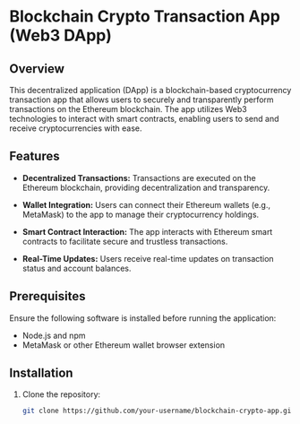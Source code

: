 # Blockchain Crypto Transaction App (Web3 DApp)

## Overview

This decentralized application (DApp) is a blockchain-based cryptocurrency transaction app that allows users to securely and transparently perform transactions on the Ethereum blockchain. The app utilizes Web3 technologies to interact with smart contracts, enabling users to send and receive cryptocurrencies with ease.

## Features

- **Decentralized Transactions:** Transactions are executed on the Ethereum blockchain, providing decentralization and transparency.

- **Wallet Integration:** Users can connect their Ethereum wallets (e.g., MetaMask) to the app to manage their cryptocurrency holdings.

- **Smart Contract Interaction:** The app interacts with Ethereum smart contracts to facilitate secure and trustless transactions.

- **Real-Time Updates:** Users receive real-time updates on transaction status and account balances.

## Prerequisites

Ensure the following software is installed before running the application:

- Node.js and npm
- MetaMask or other Ethereum wallet browser extension

## Installation

1. Clone the repository:
   ```bash
   git clone https://github.com/your-username/blockchain-crypto-app.git
